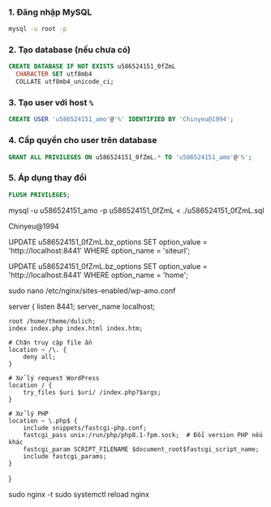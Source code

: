 ### 1. Đăng nhập MySQL

```bash
mysql -u root -p
```

### 2. Tạo database (nếu chưa có)

```sql
CREATE DATABASE IF NOT EXISTS u586524151_0fZmL
  CHARACTER SET utf8mb4
  COLLATE utf8mb4_unicode_ci;
```

### 3. Tạo user với host `%`

```sql
CREATE USER 'u586524151_amo'@'%' IDENTIFIED BY 'Chinyeu@1994';
```

### 4. Cấp quyền cho user trên database

```sql
GRANT ALL PRIVILEGES ON u586524151_0fZmL.* TO 'u586524151_amo'@'%';
```

### 5. Áp dụng thay đổi

```sql
FLUSH PRIVILEGES;
```

mysql -u u586524151_amo -p u586524151_0fZmL < ./u586524151_0fZmL.sql

Chinyeu@1994


UPDATE u586524151_0fZmL.bz_options 
SET option_value = 'http://localhost:8441'
WHERE option_name = 'siteurl';

UPDATE u586524151_0fZmL.bz_options 
SET option_value = 'http://localhost:8441'
WHERE option_name = 'home';


sudo nano /etc/nginx/sites-enabled/wp-amo.conf

server {
    listen 8441;
    server_name localhost;

    root /home/theme/dulich;
    index index.php index.html index.htm;

    # Chặn truy cập file ẩn
    location ~ /\. {
        deny all;
    }

    # Xử lý request WordPress
    location / {
        try_files $uri $uri/ /index.php?$args;
    }

    # Xử lý PHP
    location ~ \.php$ {
        include snippets/fastcgi-php.conf;
        fastcgi_pass unix:/run/php/php8.1-fpm.sock;  # Đổi version PHP nếu khác
        fastcgi_param SCRIPT_FILENAME $document_root$fastcgi_script_name;
        include fastcgi_params;
    }
}


sudo nginx -t
sudo systemctl reload nginx